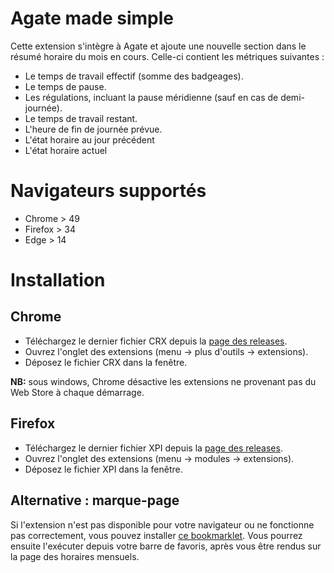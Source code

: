 # Agate made simple
Cette extension s'intègre à Agate et ajoute une nouvelle section dans le résumé horaire du mois en cours. Celle-ci contient les métriques suivantes :
  - Le temps de travail effectif (somme des badgeages).
  - Le temps de pause.
  - Les régulations, incluant la pause méridienne (sauf en cas de demi-journée).
  - Le temps de travail restant.
  - L'heure de fin de journée prévue.
  - L'état horaire au jour précédent
  - L'état horaire actuel

# Navigateurs supportés
  - Chrome > 49
  - Firefox > 34
  - Edge > 14

# Installation

## Chrome
  - Téléchargez le dernier fichier CRX depuis la [page des releases](https://github.com/nojhamster/agate-extension/releases).
  - Ouvrez l'onglet des extensions (menu -> plus d'outils -> extensions).
  - Déposez le fichier CRX dans la fenêtre.

**NB:** sous windows, Chrome désactive les extensions ne provenant pas du Web Store à chaque démarrage.

## Firefox
  - Téléchargez le dernier fichier XPI depuis la [page des releases](https://github.com/nojhamster/agate-extension/releases).
  - Ouvrez l'onglet des extensions (menu -> modules -> extensions).
  - Déposez le fichier XPI dans la fenêtre.

## Alternative : marque-page

Si l'extension n'est pas disponible pour votre navigateur ou ne fonctionne pas correctement, vous pouvez installer [ce bookmarklet](https://cdn.rawgit.com/nojhamster/agate-extension/v1.0.0/bookmark.html). Vous pourrez ensuite l'exécuter depuis votre barre de favoris, après vous être rendus sur la page des horaires mensuels.
